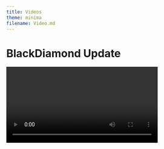 ```yaml
---
title: Videos
theme: minima
filename: Video.md
---
```


# BlackDiamond Update
<video width="400" controls>
  <source src="https://github.com/SMGXSCRIPTS/Dam.OS/raw/main/random/DAM.OS_INTRO_BLACKDIAMOND.mp4" type="video/mp4">
</video>
